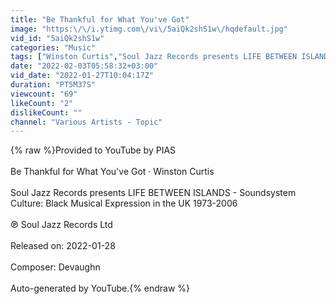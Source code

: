 ```yaml
---
title: "Be Thankful for What You've Got"
image: "https:\/\/i.ytimg.com\/vi\/5aiQk2shS1w\/hqdefault.jpg"
vid_id: "5aiQk2shS1w"
categories: "Music"
tags: ["Winston Curtis","Soul Jazz Records presents LIFE BETWEEN ISLANDS - Soundsystem Culture: Black Musical Expression in the UK 1973-2006","Be Thankful for What You've Got"]
date: "2022-02-03T05:58:32+03:00"
vid_date: "2022-01-27T10:04:17Z"
duration: "PT5M37S"
viewcount: "69"
likeCount: "2"
dislikeCount: ""
channel: "Various Artists - Topic"
---
```

{% raw %}Provided to YouTube by PIAS<br /><br />Be Thankful for What You've Got · Winston Curtis<br /><br />Soul Jazz Records presents LIFE BETWEEN ISLANDS - Soundsystem Culture: Black Musical Expression in the UK 1973-2006<br /><br />℗ Soul Jazz Records Ltd<br /><br />Released on: 2022-01-28<br /><br />Composer: Devaughn<br /><br />Auto-generated by YouTube.{% endraw %}
